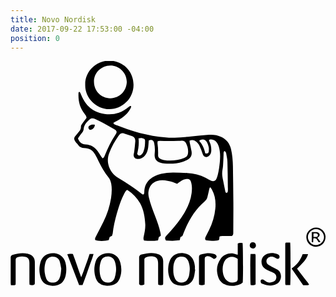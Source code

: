 ```yaml
---
title: Novo Nordisk
date: 2017-09-22 17:53:00 -04:00
position: 0
---
```


<svg version="1.1" id="Layer_1" xmlns="http://www.w3.org/2000/svg" xmlns:xlink="http://www.w3.org/1999/xlink" x="0px" y="0px"
	 viewBox="0 0 360 257" style="enable-background:new 0 0 360 257;" xml:space="preserve">
<g id="lgObK1.tif">
	<g>
		<path d="M116,199.9c-1.2,0.6-2,1-2.7,1.4c-0.4,1.2-0.7,2.3-1,3.4c-3.5,1.3-13.1,1.3-15.4,0c-0.7-1.7,0.1-3.1,0.9-4.6
			c2.8-5.4,5.7-10.8,8.4-16.3c4.2-8.6,7.2-17.6,8.7-27.1c0.8-5.5,1.2-11,0.2-16.5c-0.5-2.6-1.4-5.1-3.1-7.2
			c-4.5-5.6-8-11.8-11.2-18.2c-1.3-2.7-2.6-5.3-4.1-8c-2.7-4.9-6.9-7.4-12.5-7.4c-2.8,0-5.2-0.8-6.8-3.3c-0.5-0.9-1.3-1.5-2-2.3
			c-0.7-0.9-1.4-1.7-1.9-2.7c-1-1.8-0.9-3.6,0.5-5.2c1.5-1.7,3-3.5,4.4-5.3c1.3-1.6,2.2-3.3,2.1-5.6c-0.1-1.2,0.8-2.5,1.6-3.6
			c1.5-2.2,3.2-4.4,4.8-6.4c-0.1-1.9-1.1-3.2-2.1-4.5c-5.5-6.6-7.4-14.4-7.1-22.8c0-0.9-0.2-1.9,1-2.5c1.2,0.8,1.5,2.2,2,3.4
			c1.5,3.6,3.3,6.9,5.6,10c4,5.2,9.1,8.9,15.5,10.6c7.4,2.1,14.7,2.4,22.1-0.1c4.2-1.4,7.7-4,11.2-6.6c0.8-0.6,1.5-1.5,2.8-0.9
			c0,1.5-0.7,2.6-1.4,3.8c-3.8,6.4-9.6,10.4-16.1,13.7c-1,0.5-1.9,1-2.8,1.6c0.2,1.5,1.3,1.8,2.2,2.1c4.5,1.7,9,3.5,13.6,5.1
			c9.5,3.3,19.2,5.9,29.1,7.6c4.9,0.8,9.9,1.3,14.9,1.8c3.4,0.3,6.8,0.5,10.2,0.3c6.2-0.3,12.4-0.7,18.6-1.3
			c6.9-0.6,13.9-1.5,20.8-2c4.8-0.3,9.5,0.3,13.9,2.4c5.9,2.8,9.6,7.5,11.1,13.8c1.5,6.5,2.1,13.1,2.2,19.7
			c0.2,13.7,0.4,27.4,0.5,41.1c0.1,11.6-0.1,23.2-0.1,34.7c0,1.4,0.1,2.8-1.5,4c-0.6,0-1.5,0-2.4,0c-2.9,0-5.8,0-8.7,0
			c-1,0-2,0.2-2.8,0.3c-1,1.5,0.1,3.4-1.5,4.5c-3.7,1-12.5,0.9-14.8-0.1c-0.9-1.4-0.4-2.7,0.3-4.1c1.2-2.5,2.6-5,3.8-7.5
			c3.7-7.8,6.3-16,7.1-24.6c0.7-7.5-0.2-14.8-3.9-21.5c-0.4-0.7-0.9-1.5-1.4-2.2c-0.1-0.2-0.4-0.3-0.7-0.6c-1.1,1.5-1.1,3.2-1.5,4.8
			c-0.6,2.2-1,4.5-1.6,6.7c-0.5,1.8-1.4,3.2-2.8,4.4c-11.7,10-19.1,22.8-24.6,37c-0.3,0.7-0.5,1.4-0.8,2.1c-0.1,0.2-0.3,0.4-0.4,0.8
			c-0.7,0.4-1.5,0.9-2.2,1.3c-0.3,1.2-0.5,2.4-0.8,3.6c-5.4,0.8-10.6,0.6-15.7,0.3c-1.4-2.3-1.4-3.3,0.3-5.3
			c1.5-1.8,3.1-3.4,4.6-5.1c5.9-6.6,11.5-13.5,16-21.1c4.1-7.1,7.4-14.6,8.4-22.8c0.5-4.2,0.6-8.3-0.6-12.4
			c-0.9-2.9-2.1-3.8-5.2-3.6c-2.7,0.2-4.9,1.4-7,2.8c-1.3,0.8-2.5,1.7-3.8,2.7c-3.5-1.9-7.2-2.9-10.9-3.5c-4-0.7-7.9-0.9-11.9,0.3
			c-5.6,1.7-8.7,5.8-9.8,11.3c-0.5,2.5-0.2,4.9,0.3,7.3c1.7,7.4,4.5,14.4,7.2,21.5c2.4,6.1,4.6,12.3,6,18.7c0.3,1.2,0.4,2.5,0.5,3.6
			c-0.9,0.6-1.5,1.1-2.3,1.7c-0.2,1-0.5,2.2-0.9,3.7c-5.4,0.9-10.7,0.7-16,0.2c-1-1.9-0.6-3.3-0.3-4.8c1-4.7,2-9.3,1.7-14.1
			c-0.5-8.3-1.8-16.4-5.9-23.8c-3.5-6.1-8.3-10.9-14.1-14.8c-0.2-0.1-0.5-0.2-0.8-0.3c-1.7,1.1-2.5,2.9-3.4,4.6
			c-2.7,5.2-4.6,10.6-6.4,16.1c-2.5,7.8-4.5,15.7-5.9,23.7c-0.3,1.8-0.4,3.5-0.7,5.3C116.5,198.1,116.2,199.1,116,199.9z M204.6,91
			c0.1,0.8,0.1,1.5,0.2,2.1c0.7,3.4,1.5,6.8,2.1,10.2c0.7,4-0.6,7.3-4.3,9.3c-1.8,1-3.6,1.9-5.6,2.5c-6.9,2.3-14,2.5-21.2,2
			c-1.7-0.1-3.4-0.5-5-1c-3.9-1.2-6-4.1-6.1-8.2c0-1.3,0.1-2.5,0.2-3.8c0.3-3.5,0-7-0.7-10.4c-0.7-3.1-2.8-4.1-6.1-3
			c-0.1,0.4-0.2,0.9-0.2,1.4c-0.2,2.1-0.2,4.2-0.5,6.3c-0.4,3.4-1.4,6.7-3.6,9.4c-2.2,2.8-5.1,4.2-8.6,4.1c-2.9,0-4.9-2.4-4.4-5.3
			c0.2-1,0.5-2,0.6-3c0.5-3.9,0.9-7.8,1.2-11.6c0.2-3-1-5.3-4.1-6.3c-2.9-1-5.8-1.9-8.7-2.8c-2.7-0.9-4.6,0.1-6.1,2.3
			c-4.4,6.3-8.2,12.9-10.9,20.1c-1.5,4-2,8.1-1.1,12.3c1.5,7.2,5.7,12.6,12,16.4c9,5.4,17.7,11.2,26,17.6c0.6,0.5,1.4,0.8,2,1.1
			c1.4-1,1.1-2.1,1.2-3.2c0.2-5.4,2-10.2,6-13.9c3.8-3.4,8.3-5.6,13.3-6.7c4.8-1,9.6-1.5,14.4-1.4c5.1,0,10.2,0.3,15.3,0.5
			c7.5,0.3,14.6,2.1,21.3,5.6c1.9,1,3.7,2.1,5.6,3c3,1.4,5.4,0.6,6.7-2.4c0.7-1.4,1.1-3,1.5-4.6c1.2-4.5,1.7-9.2,2.2-13.8
			c0.4-4.4,0.6-8.8-0.1-13.2c-0.4-2.8-1-5.5-2.4-8c-1.6-2.8-3.9-4.7-7.3-4.9c-1-0.1-2.1-0.1-2.6,1.2c0.2,0.5,0.4,1.1,0.7,1.6
			c1.7,3.4,2.2,7.1,1.9,10.9c-0.2,2.1-1.1,3.9-2.8,5.2c-2.8,2.2-5.8,1.1-6.9-2.2c-1.1-3.1-2.2-6.3-3.6-9.2c-0.9-1.8-2.2-3.5-3.7-4.8
			C210.4,90.5,207.9,89.6,204.6,91z M77.1,88.5c1.9,4.7,4.4,6.6,8.7,6.8c5.9,0.3,10.4,2.8,13.7,7.6c1.4,2,2.7,4.1,4.1,6.2
			c0.5,0.7,1.1,1.4,1.7,2.1c1.7-0.7,2-2.1,2.5-3.3c3.3-8.3,7.2-16.3,12.2-23.8c0.7-1.1,1.4-2.2,1.2-3.5c-0.5-1.4-1.6-2.1-2.8-2.8
			c-4-2.2-8-4.5-12-6.7c-3.2-1.7-6.5-3.4-9.8-4.9c-1.9-0.9-4.1-1.2-5.8,0.3c-3.5,3-6.8,6.3-7.2,11.3c-0.1,1.6-0.8,2.9-1.8,4.1
			c-1.1,1.3-2.1,2.7-3.1,4.1C78,86.7,77.6,87.7,77.1,88.5z M168.2,91.6c-0.1,1.1-0.3,1.8-0.2,2.5c0.6,4.1,0.8,8.3,0.7,12.5
			c-0.1,2.7,0.2,4.4,4.1,5.9c0.8,0.3,1.6,0.5,2.4,0.7c8.1,1.3,15.9,0.5,23.5-2.5c2.6-1,3.9-2.9,4.2-5.6c0.4-3.9-0.5-7.6-2.3-11.1
			c-1-2-2.7-3-5-2.9c-1.3,0.1-2.5,0.2-3.8,0.2c-3.7,0.1-7.5,0.2-11.2,0.2c-3.3,0-6.6-0.3-9.9-0.3C170,91.2,169.2,91.4,168.2,91.6z
			 M244.4,102.8c-1.2,1.5-0.8,3-0.9,4.5c-0.2,4.1-0.3,8.3-0.6,12.4c-0.2,3-1,5.9-1,8.8c0,2.5,0.5,5.1,1,7.6
			c0.8,4.2,1.7,8.3,2.5,12.5c0.2,1,0.4,2,1.6,2.2c1.3-0.4,1.4-1.5,1.4-2.5c0.1-1.3,0.1-2.6,0-3.8c-0.1-9.9-0.2-19.7-0.5-29.6
			c-0.1-3.1-0.9-6.2-1.4-9.3C246.3,104.5,245.9,103.4,244.4,102.8z M144.8,106.2c1.4,2,2.6,2.3,4.2,1.3c1.5-1,2.3-2.5,3-4.1
			c1.6-3.9,1.8-8.1,1.8-12.3c0-0.6-0.4-1.3-0.5-1.8c-2.2-1.3-4.3-1.6-7-0.9C147.1,94.4,146.2,100.3,144.8,106.2z M215.6,91.2
			c3.9,4.1,5.9,9.1,7,14.3c2.5,0.7,3.8-0.1,4-2.3c0.1-1.6,0.3-3.3-0.1-4.8c-0.5-2.1-1.2-4.3-2.3-6.1
			C222.4,89.2,218.5,88.7,215.6,91.2z"/>
		<path d="M85.4,27.1C85,12.1,97.7-0.4,112.9-0.4c15,0,27.7,11.6,27.7,27.6C140.7,42.6,128.2,55,113,55
			C97.3,54.9,84.9,41.6,85.4,27.1z M132.9,23.8C132.6,12,122.7,5,114.1,5.2c-10.4,0.2-18.9,8.3-18.7,18.6
			c0.1,10.9,8.3,18.7,18.6,18.8C125,42.6,132.6,34,132.9,23.8z"/>
		<path d="M259.7,221.5c0-4.6,0-8.8,0-13c1.9-1,3.7-0.6,5.5-0.4c0.6,1.9,0.8,40.5,0.2,45.1c-0.7,0.5-1.6,1.4-2.7,1.8
			c-5.2,2.2-10.5,2.7-15.9,1c-4.4-1.4-7.6-4.2-9.2-8.5c-2.7-7.7-2.2-15,2.8-21.8c3.9-5.2,11.3-7.4,17.6-4.7
			C258.5,221,258.9,221.1,259.7,221.5z M259.7,226.3c-4.1-3.9-10.6-3.3-14,0.9c-4.6,5.7-4,16.5-0.3,21.7c2.7,3.8,7.1,5.2,11.5,3.8
			c2.1-0.7,2.7-1.4,2.8-3.7c0-2.3,0-4.6,0-6.9C259.7,236.8,259.7,231.6,259.7,226.3z"/>
		<path d="M211.1,238.4c-0.5,3-0.7,6.1-1.6,9c-2,6.3-5.9,8.6-12,9.3c-2.9,0.4-5.8-0.2-8.5-1.1c-3.1-1-5.1-3.3-6.5-6.1
			c-2.2-4.7-2.7-9.6-2.1-14.7c0.3-2.6,1-5.1,2.1-7.6c2.9-6.2,9.6-8.3,15.1-7.6c8.6,1.1,12.2,7.2,13.1,14.6c0.2,1.3,0,2.7,0,4.1
			C210.8,238.4,210.9,238.4,211.1,238.4z M186.1,238.2c-0.2,3.5,0.3,6.9,1.8,10.2c1.4,2.9,3.6,4.7,6.9,4.8c3.5,0.2,6.2-1.1,7.8-4.2
			c0.6-1.1,1.1-2.3,1.4-3.5c0.4-1.6,0.5-3.4,0.7-5c0.5-3.9,0-7.8-1.4-11.5c-1.3-3.5-4-5.4-7.5-5.4c-4.1-0.1-6.6,1.6-8.2,5.3
			C186.3,231.7,186,234.9,186.1,238.2z"/>
		<path d="M111,257c-1.8-0.3-3.7-0.5-5.5-1c-3.9-1.1-6.6-3.7-7.9-7.4c-2.3-6.5-2.4-13.2-0.2-19.7c2.2-6.5,8.8-10,15.6-9.2
			c6.6,0.8,10.9,4.5,12.6,11c1.5,5.7,1.5,11.5-0.5,17c-2.1,5.9-5.4,8.2-12.3,9.1c-0.6,0.1-1.2,0-1.8,0C111,256.8,111,256.9,111,257z
			 M101.8,238.3c0.1,3.6,0.4,7.1,2,10.4c1.4,2.8,3.6,4.4,6.9,4.5c4.3,0.1,7-1.6,8.4-5.6c0.7-2.1,1.2-4.4,1.4-6.7
			c0.5-4.1,0-8.2-1.4-12.1c-1.3-3.6-4.2-5.4-8.1-5.4c-3.7,0-6.5,2-7.7,5.5C102.2,232,101.8,235.1,101.8,238.3z"/>
		<path d="M48.1,257c-1.7-0.3-3.4-0.4-5-0.9c-3.9-1.1-6.8-3.5-8.2-7.4c-2.4-6.3-2.4-12.8-0.5-19.2c2.1-7.1,8.9-10.7,15.9-9.8
			c7.4,1,12,5.7,13.1,13.5c0.6,3.9,0.5,7.8-0.3,11.6C61.4,252.7,56.8,256.7,48.1,257z M58,237.3c-0.4-2.2-0.9-5.2-1.7-8.1
			c-0.4-1.7-1.4-3.1-2.8-4.1c-4.1-3-11.2-1.9-13.2,4.1c-1.4,4.1-1.7,8.3-1.2,12.6c0.3,2.3,0.9,4.7,1.8,6.9c1.3,3.1,3.8,4.6,7.3,4.6
			c3.5,0,6-1.5,7.6-4.6C57.5,245.3,57.6,241.7,58,237.3z"/>
		<path d="M174.3,255.8c-1.9,0.6-3.5,0.5-5.4,0c-0.1-1.1-0.2-2.1-0.2-3.1c0-7,0-14,0-21c0-1.1-0.1-2.2-0.3-3.3
			c-0.4-2.7-2-4.3-4.6-4.8c-2.6-0.5-5.3-0.5-7.8,0.3c-1.2,0.3-2.3,0.8-3,2.3c0,9.5,0,19.2,0,29c-1.7,1.6-3.5,0.8-5,0.8
			c-1.3-0.8-1-1.9-1-2.9c0-7.7,0-15.3,0-23c0-1.6,0-3.2,0-4.9c0-2.4,0.7-3.5,3-4.1c5.3-1.4,10.7-2.3,16.1-1.1
			c3.3,0.7,6.3,1.9,7.7,5.2c0.4,1.1,0.7,2.3,0.7,3.5c0.1,8.5,0,17,0,25.6C174.4,254.8,174.3,255.2,174.3,255.8z"/>
		<path d="M27.4,255.4c-1.7,1.3-3.5,0.8-5.6,0.4c-0.1-1.1-0.2-2.1-0.2-3.1c0-7.2,0-14.5,0-21.7c0-1.1-0.1-2.2-0.4-3.3
			c-0.5-2-1.9-3.2-3.8-3.7c-2.8-0.8-5.6-0.8-8.3,0c-2.6,0.7-3.2,1.5-3.2,4.2c0,8.2,0,16.3,0,24.5c0,1-0.1,2-0.1,3
			c-1.8,1-3.5,0.5-5.3,0.5c-0.1-0.9-0.3-1.6-0.3-2.4c0-9.5,0-19.1,0-28.6c0-2.3,0.6-3.2,2.7-3.8c5.8-1.7,11.6-2.5,17.6-0.9
			c4.6,1.3,7.2,4.3,7.3,9c0.1,8.3,0,16.7,0,25C27.6,254.7,27.5,255,27.4,255.4z"/>
		<path d="M285.9,250.8c1.2-1.4,2.5-1.3,3.8-0.5c0.7,0.4,1.4,1,2.1,1.4c2.6,1.7,5.4,2,8.3,0.7c2.1-0.9,3.4-2.4,3.7-4.8
			c0.2-2.4-0.8-4.1-2.8-5.3c-1.4-0.8-2.9-1.4-4.4-2c-2.6-1.2-5.1-2.3-7.2-4.3c-3.3-3-4-10.9,1.7-14.4c4.5-2.7,9.2-2.6,14-0.8
			c1.3,0.5,2.4,1.4,2.4,3c0,1.7-1,2.6-2.6,2.2c-0.9-0.2-1.7-0.7-2.5-1.2c-1.9-1.2-4-1.5-6.1-0.9c-3.9,1.1-5.1,5.7-2.2,8.5
			c1.1,1,2.5,1.7,3.9,2.4c2.3,1.3,4.8,2.3,7,3.6c5.8,3.4,5.1,12.4,0.3,15.7c-1.9,1.3-4,2-6.2,2.3c-3.6,0.5-7.1,0-10.5-1.5
			C286.3,254.2,285.7,253.2,285.9,250.8z"/>
		<path d="M82.3,256c-1.5,0-2.6,0-3.9,0c-4.5-11.7-8.9-23.3-13.5-35.1c2.2-0.9,4.2-0.4,6.4-0.4c3.3,8.6,6.1,17.4,9.5,26.6
			c2.1-4.6,3.4-9,5-13.3c1.6-4.3,3.1-8.6,4.6-13.2c1.4,0,2.7,0,4.5,0c-1,4.2-2.7,7.9-4,11.8c-1.4,3.9-2.8,7.8-4.2,11.8
			C85.2,248.1,84,252.1,82.3,256z"/>
		<path d="M314.7,207.5c1.6,0,3.3,0,4.9,0c0.6,2.1,0.6,45.9,0.1,48.5c-1.7,0-3.4,0-5.1,0c-0.2-0.2-0.2-0.2-0.3-0.3
			c-0.1-0.1-0.1-0.1-0.1-0.2c-0.1-0.5-0.2-1-0.2-1.5c0-15,0-30,0-45c0-0.2,0.1-0.5,0.1-0.7C314.2,208.1,314.4,208,314.7,207.5z"/>
		<path d="M221.9,255.5c-2.3,1-4.3,1.1-6.4,0c0-1-0.1-1.8-0.1-2.6c0-9.1,0-18.2,0-27.3c0-3.4,0.4-4,3.6-4.8c4-1.1,8-1.6,12.1-0.7
			c1.9,0.4,3.9,0.8,4.5,3.1c-0.2,1.8-1.2,2.6-3.2,3c-0.7-0.4-1.7-1-2.7-1.7c-1.5-1.1-3.2-1.6-5-1.4c-1.7,0.2-2.6,1.1-2.7,2.8
			c-0.1,0.6,0,1.2,0,1.8c0,8.3,0,16.5,0,24.8C221.9,253.3,221.9,254.3,221.9,255.5z"/>
		<path d="M333.9,220.7c2.1,0,4,0,6.2,0c-1.1,3.7-3,6.6-5.3,9.2c-2.2,2.5-4.7,4.9-7.3,7.5c1.9,2.4,3.7,4.9,5.7,7.4
			c2.1,2.7,4.2,5.4,6.3,8.1c0.6,0.8,1.1,1.7,1.8,2.8c-2.4,1.1-4.6,0.4-6.8,0.6c-4.4-6.4-8.8-12.7-13.3-19.2
			C327.4,233,331.4,227.5,333.9,220.7z"/>
		<path d="M274.4,220.6c1.8,0,3.5,0,5.3,0c0.2,0.7,0.4,1.2,0.4,1.8c0,10.7,0,21.4,0,32.2c0,0.3-0.1,0.7-0.2,1
			c-1.8,1.1-3.6,0.6-5.4,0.4C274,254.1,273.9,223.7,274.4,220.6z"/>
		<path d="M360,201.3c0,6.2-4.9,11.1-11,11c-5.8-0.1-10.7-4.5-10.9-10.9c-0.2-6,5-10.9,11.1-11C354.8,190.3,360.3,195.3,360,201.3z
			 M349,192.2c-4.8-0.3-9.1,4.6-9.1,9c0,4.5,4.2,9.4,9.3,9.2c5-0.2,9.1-4.2,9.1-9.1C358.4,197.2,354.6,191.9,349,192.2z"/>
		<path d="M276.9,207.2c2.1,0,3.5,1.3,3.6,3.5c0.1,1.9-1.5,3.6-3.5,3.6c-2.1,0-3.6-1.5-3.6-3.5C273.5,208.6,274.8,207.2,276.9,207.2
			z"/>
		<path d="M90.8,78.8c-1.3-0.8-2.1-1.9-1.6-3.8c1.8-2.3,4.4-2.5,7.2-2.1C96.2,76.2,93.9,78.6,90.8,78.8z"/>
		<path d="M345.9,207.2c-0.7-0.1-1.1-0.1-1.6-0.2c0-3.8,0-7.5,0-11.5c1.7,0,3.4,0,5.1,0c2,0.1,3.4,1,3.8,2.4
			c0.4,1.5-0.3,2.7-2.1,3.9c-0.1,0.1-0.3,0.2-0.4,0.4c0.6,0.8,1.3,1.5,1.9,2.3c0.6,0.7,1,1.5,1.7,2.5c-0.9,0-1.6,0-2.3,0
			c-1.4-2.1-1.9-5.3-5.8-4.4C346,204.1,346,205.5,345.9,207.2z M351.2,198c-1.6-1.3-3.2-1-4.9-0.8c0,1.4,0,2.5,0,3.8
			c1.8,0.2,3.4,0.3,4.9-0.9C351.2,199.3,351.2,198.6,351.2,198z"/>
	</g>
</g>
</svg>
